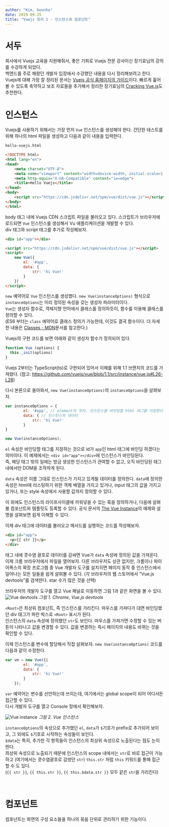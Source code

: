 ```yaml
---
author: "Kim, Geunho"
date: 2019-09-25
title: "Vuejs 정리 1 - 인스턴스와 컴포넌트"
---
```



# 서두
회사에서 Vuejs 교육을 지원해줘서, 좋은 기회로 Vuejs 전문 강사이신 장기효님의 강의를 수강하게 되었다.  
백엔드를 주로 해왔던 개발자 입장에서 수강했던 내용을 다시 정리해보려고 한다.  
Vuejs에 대해 가장 잘 정리된 문서는 [Vuejs 공식 홈페이지의 가이드](https://vuejs.org/v2/guide/)이다. 빠르게 훑어볼 수 있도록 축약하고 보조 자료들을 추가해서 정리한 장기효님의 [Cracking Vue.js](https://joshua1988.github.io/vue-camp/)도 추천한다.  

# 인스턴스
Vuejs를 사용하기 위해서는 가장 먼저 `Vue` 인스턴스를 생성해야 한다. 간단한 테스트를 위해 하나의 html 파일을 생성하고 다음과 같이 내용을 입력한다.  

```html
hello-vuejs.html

<!DOCTYPE html>
<html lang="en">
<head>
    <meta charset="UTF-8">
    <meta name="viewport" content="width=device-width, initial-scale=1.0">
    <meta http-equiv="X-UA-Compatible" content="ie=edge">
    <title>Hello Vuejs</title>
</head>
<body>
    <script src="https://cdn.jsdelivr.net/npm/vue/dist/vue.js"></script>
</body>
</html>
```

body 태그 내에 Vuejs CDN 스크립트 파일을 불러오고 있다. 스크립트가 브라우저에 로드되면 `Vue` 인스턴스를 생성해서 Vu 애플리케이션을 개발할 수 있다.  
div 태그와 script 태그를 추가로 작성해보자.  

```html
<div id="app"></div>

<script src="https://cdn.jsdelivr.net/npm/vue/dist/vue.js"></script>
<script>
    new Vue({
        el: '#app',
        data: {
            str: 'hi Vue!'
        }
    })
</script>
```

`new` 예약어로 `Vue` 인스턴스를 생성했다. `new Vue(instanceOptions)` 형식으로 `instanceOptions`는 미리 정의된 속성을 갖는 생성자 파라미터이다.  
`Vue`는 생성자 함수로, 객체지향 언어에서 클래스를 정의하듯이, 함수를 이용해 클래스를 정의할 수 있다.  
(ES6 부터는 `class` 예약어로 클래스 정의가 가능한데, 이것도 결국 함수이다. 더 자세한 내용은 [Classes - MDN](https://developer.mozilla.org/ko/docs/Web/JavaScript/Reference/Classes)문서를 참고한다.)

Vuejs의 구현 코드를 보면 아래와 같이 생성자 함수가 정의되어 있다. 
```js
function Vue (options) {
  this._init(options)
}
```
Vuejs 2부터는 TypeScript(ts)로 구현되어 있어서 이해를 위해 1.1 브랜치의 코드를 가져왔다. (참고: https://github.com/vuejs/vue/blob/1.1/src/instance/vue.js#L26-L28)  

다시 본론으로 돌아와서, `new Vue(instanceOptions)`의 `instanceOptions`을 살펴보자. 
```js
var instanceOptions = {
        el: '#app', // element의 약자. 인스턴스를 바인딩할 html 태그를 지정한다.
        data: { // 인스턴스의 데이터
            str: 'hi Vue!'
        }
}

new Vue(instanceOptions); 
```
`el` 속성은 바인딩할 태그를 지정하는 것으로 id가 `app`인 html 태그에 바인딩 하겠다는 의미이다. 이 예제에서는 `<div id="app"></div>`에 인스턴스가 바인딩된다.  
즉, 해당 태그 밖의 일에는 방금 생성한 인스턴스가 관여할 수 없고, 오직 바인딩된 태그 내에서만 DOM을 조작하게 된다.  

`data` 속성은 이름 그대로 인스턴스가 가지고 있게될 데이터를 정의한다. `data`에 정의한 속성은 html에 리스팅하기 위한 객체 배열을 가지고 있거나, input 태그의 값을 가지고 있거나, 또는 style 속성에서 사용할 값까지 정의할 수 있다.  

이 외에도 인스턴스의 라이프사이클에 끼워넣을 수 있는 훅을 정의하거나, 다음에 살펴볼 컴포넌트와 템플릿도 등록할 수 있다. 
공식 문서의 [The Vue Instance](https://vuejs.org/v2/guide/instance.html)의 예제와 설명을 살펴보면 쉽게 이해할 수 있다.  

이제 div 태그에 데이터를 불러오고 메서드를 실행하는 코드를 작성해보자.  
```html
<div id="app">
  <p>{{ str }}</p>
</div>
```
태그 내에 콧수염 괄호로 데이터를 감싸면 Vue가 `data` 속성에 정의된 값을 가져온다. 이제 크롬 브라우저에서 파일을 열어보자. 다른 브라우저도 상관 없지만, 크롬이나 파이어폭스의 확장 프로그램 중 Vue 개발자 도구를 설치히면 페이지 동작 중 인스턴스에서 일어나는 모든 일들을 쉽게 살펴볼 수 있다. (각 브라우저의 웹 스토어에서 "Vue.js devtools"를 검색한다. star 수가 많은 것을 선택)

브라우저의 개발자 도구를 열고 Vue 패널로 이동하면 그림 1과 같은 화면을 볼 수 있다.  
![Vue devtools](/vue-instance-and-components-1.png) _그림 1. Chrome, Vue.js devtools_

`<Root>`은 최상위 컴포넌트, 즉 인스턴스를 가리킨다. 마우스를 가져다가 대면 바인딩했던 div 태그가 파란 박스로 `<Root>` 표시가 된다.  
인스턴스의 `data` 속성에 정의했던 `str`도 보인다. 마우스를 가져가면 수정할 수 있는 버튼이 나타나고 값을 변경할 수 있다. 값을 변경하는 즉시 페이지의 내용도 바뀌는 것을 확인할 수 있다.

이제 인스턴스를 변수에 할당해서 직접 살펴보자. `new Vue(instanceOptions)` 코드를 다음과 같이 수정한다.  
```js
var vm = new Vue({◊
        el: '#app',
        data: {
            str: 'hi Vue!'
        }
    });
```
`var` 예약어는 변수를 선언하는데 쓰이는데, 여기에서는 global scope이 되어 어디서든 접근할 수 있다.  
다시 개발자 도구를 열고 Console 창에서 확인해보자.  

![Vue instance](/vue-instance-and-components-2.png) _그림 2. Vue 인스턴스_

`instanceOptions`의 속성으로 추가했던 `el`, `data`가 `$`기호가 prefix로 추가되어 보이고, 그 외에도 `$`기호로 시작하는 속성들이 보인다.  
`$data`는 특히, 추가한 각 항목들이 인스턴스의 최상위 속성으로 노출된다는 점도 눈이 띈다.  
최상위 속성으로 노출되기 때문에 인스턴스의 scope 내에서는 `str`로 바로 접근이 가능하고 (여기에서는 콧수염괄호로 감쌌던 `str`) `this.str` 처럼 `this` 키워드를 통해 접근할 수 도 있다.  
(`{{ str }}`, `{{ this.str }}`, `{{ this.$data.str }}` 모두 같은 `str`을 가리킨다)

<br/>

# 컴포넌트
컴포넌트는 화면의 구성 요소들을 하나의 묶음 단위로 관리하기 위한 기능이다. 